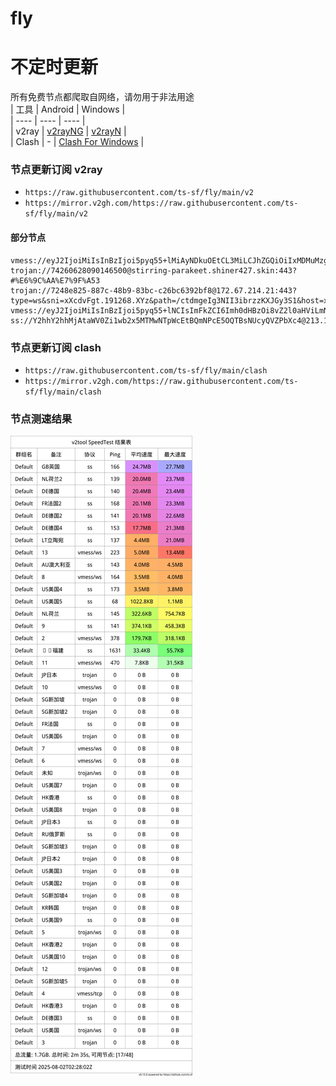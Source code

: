 # fly
# 不定时更新
所有免费节点都爬取自网络，请勿用于非法用途  
|  工具  | Android  | Windows  |  
|  ----  | ----   | ----  |  
| v2ray  | [v2rayNG](https://github.com/2dust/v2rayNG/releases) | [v2rayN](https://github.com/2dust/v2rayN/releases) |  
| Clash  | - | [Clash For Windows](https://github.com/2dust/clashN/releases) | 
  
### 节点更新订阅  v2ray
- `https://raw.githubusercontent.com/ts-sf/fly/main/v2`  
- `https://mirror.v2gh.com/https://raw.githubusercontent.com/ts-sf/fly/main/v2`  

#### 部分节点  
``` 
vmess://eyJ2IjoiMiIsInBzIjoi5pyq55+lMiAyNDkuOEtCL3MiLCJhZGQiOiIxMDMuMzguODMuMjUzIiwicG9ydCI6IjM3MTIyIiwiaWQiOiJlZGM0OTNjYS1iOTM5LTQwOTctZTBjMy1jOGZlZTI0M2VhYzYiLCJhaWQiOiIwIiwic2N5IjoiYXV0byIsIm5ldCI6IndzIiwidHlwZSI6Im5vbmUiLCJob3N0IjoiIiwicGF0aCI6Ii8iLCJ0bHMiOiIiLCJzbmkiOiIiLCJ0ZXN0X25hbWUiOiIyIn0=
trojan://74260628090146500@stirring-parakeet.shiner427.skin:443?#%E6%9C%AA%E7%9F%A53
trojan://7248e825-887c-48b9-83bc-c26bc6392bf8@172.67.214.21:443?type=ws&sni=xXcdvFgt.191268.XYz&path=/ctdmgeIg3NII3ibrzzKXJGy3S1&host=xXcdvFgt.191268.XYz#%F0%9F%87%BA%F0%9F%87%B8US%E7%BE%8E%E5%9B%BD
vmess://eyJ2IjoiMiIsInBzIjoi5pyq55+lNCIsImFkZCI6Imh0dHBzOi8vZ2l0aHViLmNvbS9BTElJTEFQUk8vdjJyYXlORy1Db25maWciLCJwb3J0IjoiNDMzIiwiaWQiOiJGcmVlIiwiYWlkIjoiMCIsInNjeSI6ImNoYWNoYTIwLXBvbHkxMzA1IiwibmV0IjoidGNwIiwidHlwZSI6Im5vbmUiLCJob3N0IjoiIiwicGF0aCI6IiIsInRscyI6IiIsInNuaSI6IiIsInRlc3RfbmFtZSI6IjQifQ==
ss://Y2hhY2hhMjAtaWV0Zi1wb2x5MTMwNTpWcEtBQmNPcE5OQTBsNUcyQVZPbXc4@213.109.147.242:62685#%F0%9F%87%B3%F0%9F%87%B1NL%E8%8D%B7%E5%85%B0%20743.6KB%2Fs
```
### 节点更新订阅  clash
- `https://raw.githubusercontent.com/ts-sf/fly/main/clash`  
- `https://mirror.v2gh.com/https://raw.githubusercontent.com/ts-sf/fly/main/clash`  

### 节点测速结果
![image](traffic.png)
